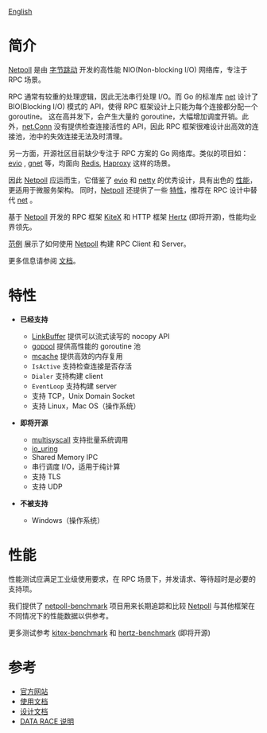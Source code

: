 [English](README.md)

# 简介

[Netpoll][Netpoll] 是由 [字节跳动][ByteDance] 开发的高性能 NIO(Non-blocking I/O)
网络库，专注于 RPC 场景。

RPC 通常有较重的处理逻辑，因此无法串行处理 I/O。而 Go 的标准库 [net][net] 设计了 BIO(Blocking I/O) 模式的
API，使得 RPC 框架设计上只能为每个连接都分配一个 goroutine。 这在高并发下，会产生大量的
goroutine，大幅增加调度开销。此外，[net.Conn][net.Conn] 没有提供检查连接活性的 API，因此 RPC
框架很难设计出高效的连接池，池中的失效连接无法及时清理。

另一方面，开源社区目前缺少专注于 RPC 方案的 Go 网络库。类似的项目如：[evio][evio]
, [gnet][gnet] 等，均面向 [Redis][Redis], [Haproxy][Haproxy] 这样的场景。

因此 [Netpoll][Netpoll] 应运而生，它借鉴了 [evio][evio]
和 [netty][netty] 的优秀设计，具有出色的 [性能](#性能)，更适用于微服务架构。
同时，[Netpoll][Netpoll] 还提供了一些 [特性](#特性)，推荐在 RPC 设计中替代
[net][net] 。

基于 [Netpoll][Netpoll] 开发的 RPC 框架 [KiteX][KiteX] 和 HTTP
框架 [Hertz][Hertz] (即将开源)，性能均业界领先。

[范例][netpoll-benchmark] 展示了如何使用 [Netpoll][Netpoll]
构建 RPC Client 和 Server。

更多信息请参阅 [文档](#文档)。

# 特性

* **已经支持**
    - [LinkBuffer][LinkBuffer] 提供可以流式读写的 nocopy API
    - [gopool][gopool] 提供高性能的 goroutine 池
    - [mcache][mcache] 提供高效的内存复用
    - `IsActive` 支持检查连接是否存活
    - `Dialer` 支持构建 client
    - `EventLoop` 支持构建 server
    - 支持 TCP，Unix Domain Socket
    - 支持 Linux，Mac OS（操作系统）

* **即将开源**
    - [multisyscall][multisyscall] 支持批量系统调用
    - [io_uring][io_uring]
    - Shared Memory IPC
    - 串行调度 I/O，适用于纯计算
    - 支持 TLS
    - 支持 UDP

* **不被支持**
    - Windows（操作系统）

# 性能

性能测试应满足工业级使用要求，在 RPC 场景下，并发请求、等待超时是必要的支持项。

我们提供了 [netpoll-benchmark][netpoll-benchmark] 项目用来长期追踪和比较 [Netpoll][Netpoll] 与其他框架在不同情况下的性能数据以供参考。

更多测试参考 [kitex-benchmark][kitex-benchmark] 和 [hertz-benchmark][hertz-benchmark] (即将开源)

# 参考

* [官方网站](https://www.cloudwego.io)
* [使用文档](docs/guide/guide_cn.md)
* [设计文档](docs/reference/design_cn.md)
* [DATA RACE 说明](docs/reference/explain.md)

[Netpoll]: https://github.com/cloudwego/netpoll
[net]: https://github.com/golang/go/tree/master/src/net
[net.Conn]: https://github.com/golang/go/blob/master/src/net/net.go
[evio]: https://github.com/tidwall/evio
[gnet]: https://github.com/panjf2000/gnet
[netty]: https://github.com/netty/netty
[KiteX]: https://github.com/cloudwego/kitex
[Hertz]: https://github.com/cloudwego/hertz

[netpoll-benchmark]: https://github.com/cloudwego/netpoll-benchmark
[kitex-benchmark]: https://github.com/cloudwego/kitex
[hertz-benchmark]: https://github.com/cloudwego/hertz

[ByteDance]: https://www.bytedance.com
[Redis]: https://redis.io
[Haproxy]: http://www.haproxy.org

[LinkBuffer]: nocopy_linkbuffer.go
[gopool]: https://github.com/bytedance/gopkg/tree/develop/util/gopool
[mcache]: https://github.com/bytedance/gopkg/tree/develop/lang/mcache
[multisyscall]: https://github.com/cloudwego/multisyscall
[io_uring]: https://github.com/axboe/liburing
